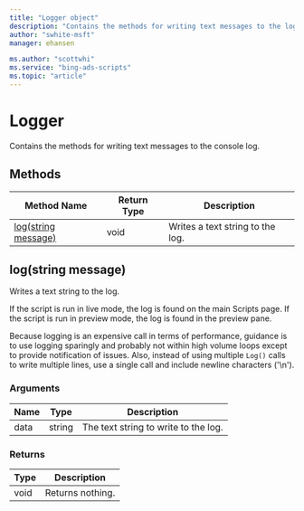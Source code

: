 ```yaml
---
title: "Logger object"
description: "Contains the methods for writing text messages to the log."
author: "swhite-msft"
manager: ehansen

ms.author: "scottwhi"
ms.service: "bing-ads-scripts"
ms.topic: "article"
---
```


# Logger

Contains the methods for writing text messages to the console log.

## Methods
|Method Name|Return Type|Description|
|-|-|-
[log(string message)](#log-string-message-)|void|Writes a text string to the log.

## <a name="log-string-message-"></a>log(string message)
Writes a text string to the log. 

If the script is run in live mode, the log is found on the main Scripts page. If the script is run in preview mode, the log is found in the preview pane.

Because logging is an expensive call in terms of performance, guidance is to use logging sparingly and probably not within high volume loops except to provide notification of issues. Also, instead of using multiple `Log()` calls to write multiple lines, use a single call and include newline characters ('\n').

### Arguments
|Name|Type|Description|
|-|-|-
data|string|The text string to write to the log.

### Returns
|Type|Description|
|-|-
void|Returns nothing.

